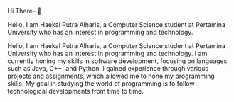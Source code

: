 Hi There- 👋 



Hello, I am Haekal Putra Alharis, a Computer Science student at Pertamina University who has an interest in programming and technology.

Hello, I am Haekal Putra Alharis, a Computer Science student at Pertamina University who has an interest in programming and technology. I am currently honing my skills in software development, focusing on languages ​​such as Java, C++, and Python. I gained experience through various projects and assignments, which allowed me to hone my programming skills. My goal in studying the world of programming is to follow technological developments from time to time.


